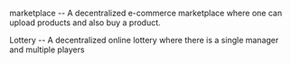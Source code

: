 marketplace -- A decentralized e-commerce marketplace where one can upload products and also buy a product.

Lottery -- A decentralized online lottery where there is a single manager and multiple players
